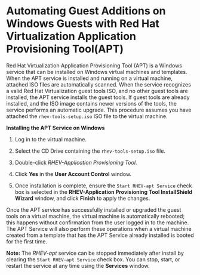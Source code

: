 # Automating Guest Additions on Windows Guests with Red Hat Virtualization Application Provisioning Tool(APT)

Red Hat Virtualization Application Provisioning Tool (APT) is a Windows service that can be installed on Windows virtual machines and templates. When the APT service is installed and running on a virtual machine, attached ISO files are automatically scanned. When the service recognizes a valid Red Hat Virtualization guest tools ISO, and no other guest tools are installed, the APT service installs the guest tools. If guest tools are already installed, and the ISO image contains newer versions of the tools, the service performs an automatic upgrade. This procedure assumes you have attached the `rhev-tools-setup.iso` ISO file to the virtual machine.

**Installing the APT Service on Windows**

1. Log in to the virtual machine.

2. Select the CD Drive containing the `rhev-tools-setup.iso` file.

3. Double-click *RHEV-Application Provisioning Tool*.

4. Click **Yes** in the **User Account Control** window.

5. Once installation is complete, ensure the `Start RHEV-apt Service` check box is selected in the **RHEV-Application Provisioning Tool InstallShield Wizard** window, and click **Finish** to apply the changes.

Once the APT service has successfully installed or upgraded the guest tools on a virtual machine, the virtual machine is automatically rebooted; this happens without confirmation from the user logged in to the machine. The APT Service will also perform these operations when a virtual machine created from a template that has the APT Service already installed is booted for the first time.

**Note:** The *RHEV-apt* service can be stopped immediately after install by clearing the `Start RHEV-apt Service` check box. You can stop, start, or restart the service at any time using the **Services** window.
